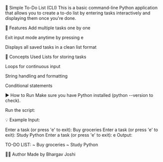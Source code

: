 📝 Simple To-Do List (CLI)
This is a basic command-line Python application that allows you to create a to-do list by entering tasks interactively and displaying them once you're done.

📌 Features
Add multiple tasks one by one

Exit input mode anytime by pressing e

Displays all saved tasks in a clean list format

🧠 Concepts Used
Lists for storing tasks

Loops for continuous input

String handling and formatting

Conditional statements

▶️ How to Run
Make sure you have Python installed (python --version to check).

Run the script:

💡 Example
Input:

Enter a task (or press 'e' to exit): Buy groceries
Enter a task (or press 'e' to exit): Study Python
Enter a task (or press 'e' to exit): e
Output:

TO-DO LIST:
~ Buy groceries
~ Study Python

🧑‍💻 Author
Made by Bhargav Joshi